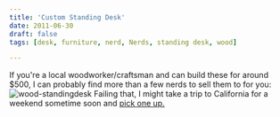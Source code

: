 ```yaml
---
title: 'Custom Standing Desk'
date: 2011-06-30
draft: false
tags: [desk, furniture, nerd, Nerds, standing desk, wood]

---
```


If you're a local woodworker/craftsman and can build these for around $500, I can probably find more than a few nerds to sell them to for you: ![](https://chrisenns.com/wp-content/uploads/2011/06/wood-standingdesk.jpg "wood-standingdesk") Failing that, I might take a trip to California for a weekend sometime soon and [pick one up.](http://www.tinkeringmonkey.com/custom-standing-desk)
